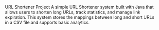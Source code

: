 URL Shortener Project
A simple URL Shortener system built with Java that allows users to shorten long URLs, track statistics, and manage link expiration. This system stores the mappings between long and short URLs in a CSV file and supports basic analytics.
